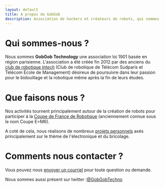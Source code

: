 ```yaml
---
layout: default
title: A propos de GobGob
description: Association de hackers et créateurs de robots, qui sommes-nous et comment nous contacter.
---
```


# Qui sommes-nous ?

Nous sommes **GobGob Technology** une association loi 1901 basée en région parisienne. L'association a été créée fin 2012 par des anciens du [club de robotique *Intech*](http://www.club-intech.fr/) (Club de robotique de Télécom Sudparis et Télécom École de Management) désireux de poursuivre dans leur passion pour le bidouillage et la robotique même après la fin de leurs études.

# Que faisons nous ?

Nos activités tournent principalement autour de la création de robots pour participer à la [Coupe de France de Robotique](http://www.planete-sciences.org/robot/index.php?section=pages&pageid=79) (anciennement connue sous le nom Coupe E=M6).

A coté de cela, nous réalisons de nombreux [projets personnels](projets) axés principalement sur le thème de l'électronique et du bricolage.

# Comments nous contacter ?

Vous pouvez nous [envoyer un courriel](mailto:contact@gobgob-technology.fr) pour toute question ou demande.

Nous sommes aussi présent sur twitter :[@GobGobTechno](https://twitter.com/GobGobTechno)